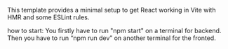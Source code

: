 This template provides a minimal setup to get React working in Vite with HMR and some ESLint rules.

how to start:
You firstly have to run "npm start" on a terminal for backend.
Then you have to run “npm run dev” on another terminal for the fronted.
